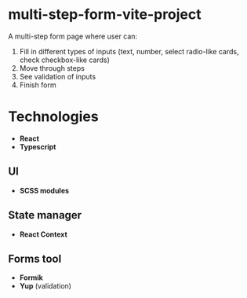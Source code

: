 # multi-step-form-vite-project

A multi-step form page where user can:
1. Fill in different types of inputs (text, number, select radio-like cards, check checkbox-like cards)
2. Move through steps
3. See validation of inputs
4. Finish form

# Technologies

- **React**
- **Typescript**

## UI 

- **SCSS modules**

## State manager

- **React Context**

## Forms tool

- **Formik**
- **Yup** (validation)
